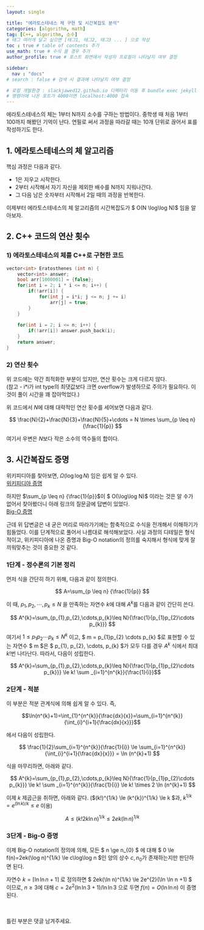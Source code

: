 ```yaml
---
layout: single

title: "에라토스테네스 체 구현 및 시간복잡도 분석"
categories: [algorithm, math]
tag: [C++, algorithm, 소수]
# 태그 여러개 달고 싶으면 [태그1, 태그2, 태그3 ... ] 으로 작성
toc : true # table of contents 추가
use_math: true # 수식 쓸 경우 추가
author_profile: true # 포스트 화면에서 작성자 프로필이 나타날지 여부 결정

sidebar:
  nav : "docs"
# search : false # 검색 시 결과에 나타날지 여부 결정

# 로컬 개발환경 : slackjawed12.github.io 디렉터리 이동 후 bundle exec jekyll serve 실행
# 명령어에 나온 포트가 4000이면 localhost:4000 접속
---
```


 에라토스테네스의 체는 1부터 N까지 소수를 구하는 방법이다. 중학생 때 처음 1부터 100까지 해봤던 기억이 난다. 
 연필로 써서 과정을 따라갈 때는 10개 단위로 끊어서 표를 작성하기도 한다.  

## 1. 에라토스테네스의 체 알고리즘
 
 핵심 과정은 다음과 같다.   
  - 1은 지우고 시작한다.
  - 2부터 시작해서 자기 자신을 제외한 배수를 N까지 지워나간다. 
  - 그 다음 남은 숫자부터 시작해서 2일 때의 과정을 반복한다.  

 이제부터 에라토스테네스의 체 알고리즘의 시간복잡도가 $ O(N \log\log N)$ 임을 알아보자.


## 2. C++ 코드의 연산 횟수

### 1) 에라토스테네스의 체를 C++로 구현한 코드

```cpp
vector<int> Eratosthenes (int n) {
    vector<int> answer;
    bool arr[1000001] = {false};
    for(int i = 2; i * i <= n; i++) {
        if(!arr[i]) {
            for(int j = i*i; j <= n; j += i)
                arr[j] = true;
        }
    }
    
    for(int i = 2; i <= n; i++) {
        if(!arr[i]) answer.push_back(i);
    }
    return answer;
}
```

### 2) 연산 횟수
 위 코드에는 약간 최적화한 부분이 있지만, 연산 횟수는 크게 다르지 않다.  
 (참고 - i*i가 int type의 최댓값보다 크면 overflow가 발생하므로 주의가 필요하다. 이것이 풀이 시간을 꽤 잡아먹었다.)

 위 코드에서 $N$에 대해 대략적인 연산 횟수를 세어보면 다음과 같다.  
 
 $$ \frac{N}{2}+\frac{N}{3}+\frac{N}{5}+\cdots = N \times \sum_{p \leq n} {\frac{1}{p}} $$
 
 여기서 우변은 $N$보다 작은 소수의 역수들의 합이다.


## 3. 시간복잡도 증명
  
  위키피디아를 찾아보면, $\Omega(\log\log N)$ 임은 쉽게 알 수 있다.<br/>
  [위키피디아 증명](https://en.wikipedia.org/wiki/Divergence_of_the_sum_of_the_reciprocals_of_the_primes)  
  
  하지만 $\sum_{p \leq n} {\frac{1}{p}}$이 $ O(\log\log N)$ 이라는 것은 알 수가 없어서 찾아봤더니 아래 링크의 질문글에 답변이 있었다.<br/>
  [Big-O 증명](https://math.stackexchange.com/questions/4362120/sum-of-reciprocals-of-primes-easy-proof-that-sum-p-leq-x-frac1p-c-lo)  
  
  근데 위 답변글은 내 굳은 머리로 따라가기에는 함축적으로 수식을 전개해서 이해하기가 힘들었다. 이를 단계적으로 풀어서 나름대로 해석해보았다. 사실 과정의 디테일은 형식적이고, 위키피디아에 나온 증명과 Big-O notation의 정의를 숙지해서 형식에 맞게 잘 끼워맞추는 것이 중요한 것 같다.<br/>

### 1단계 - 정수론의 기본 정리
  먼저 식을 간단히 하기 위해, 다음과 같이 정의한다.<br/>

  $$ A=\sum_{p \leq n} {\frac{1}{p}} $$

  이 때, $p_{1},p_{2},\cdots,p_{k}\leq N$ 을 만족하는 자연수 $k$에 대해 $A^{k}$를 다음과 같이 간단히 쓴다.<br/>

  $$ A^{k}=\sum_{p_{1},p_{2},\cdots,p_{k}\leq N}{\frac{1}{p_{1}p_{2}\cdots p_{k}}} $$
  
  여기서 $1 \leq p_{1}p_{2} \cdots p_{k}\leq N^{k}$ 이고, $ m = p_{1}p_{2} \cdots p_{k} $로 표현할 수 있는 자연수 $ m $은 $ p_{1},  p_{2}, \cdots, p_{k} $가 모두 다를 경우 $A^{k}$ 식에서 최대 $k!$번 나타난다. 따라서, 다음이 성립한다.<br/>
  
  $$ A^{k}=\sum_{p_{1},p_{2},\cdots,p_{k}\leq N}{\frac{1}{p_{1}p_{2}\cdots p_{k}}} \le k! \sum _{i=1}^{n^{k}}{\frac{1}{i}}$$
  
### 2단계 - 적분
  이 부분은 적분 관계식에 의해 쉽게 알 수 있다. 즉,

  $$\ln(n^{k}+1)=\int_{1}^{n^{k}}{\frac{dx}{x}}=\sum_{i=1}^{n^{k}}{\int_{i}^{i+1}{\frac{dx}{x}}}$$
  
  에서 다음이 성립한다.
  
  $$ \frac{1}{2}\sum_{i=1}^{n^{k}}{\frac{1}{i}} \le \sum_{i=1}^{n^{k}}{\int_{i}^{i+1}{\frac{dx}{x}}} = \ln (n^{k}+1) $$

  식을 마무리하면, 아래와 같다.

  $$ A^{k}=\sum_{p_{1},p_{2},\cdots,p_{k}\leq N}{\frac{1}{p_{1}p_{2}\cdots p_{k}}} \le k! \sum _{i=1}^{n^{k}}{\frac{1}{i}} \le k! \times 2 \ln (n^{k}+1) $$

  이제 $k$ 제곱근을 취하면, 아래와 같다. ($(k!)^{1/k} \le (k^{k})^{1/k} \le k $과, $k^{1/k}=e^{(\ln k) / k} \le e$ 이용)

  $$ A \le (k!2k \ln n)^{1/k} \le 2ek(\ln n)^{1/k} $$ 
  

### 3단계 - Big-O 증명
  이제 Big-O notation의 정의에 의해, 모든 $ n \ge n_{0} $ 에 대해 $ 0 \le f(n)=2ek(\log n)^{1/k} \le c\log\log n $인 양의 상수 $c, n_{0}$가 존재하는지만 판단하면 된다.

  자연수 $k=\lceil \ln \ln n+1\rceil$ 로 정의하면 $ 2ek(\ln n)^{1/k} \le 2e^{2}(\ln \ln n +1) $ 이므로, $n \ge 3$에 대해 $c=2e^{2}(\ln \ln3+1)/\ln\ln 3$ 으로 두면 $f(n)=O(\ln\ln n)$ 이 증명된다.<br/>
  
<br/>
<br/>
틀린 부분은 댓글 남겨주세요.
